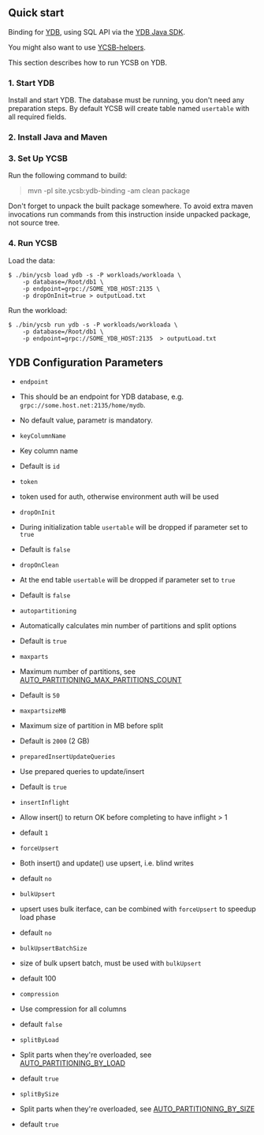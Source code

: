 <!--
Copyright (c) 2022 YCSB contributors. All rights reserved.

Licensed under the Apache License, Version 2.0 (the "License"); you
may not use this file except in compliance with the License. You
may obtain a copy of the License at

http://www.apache.org/licenses/LICENSE-2.0

Unless required by applicable law or agreed to in writing, software
distributed under the License is distributed on an "AS IS" BASIS,
WITHOUT WARRANTIES OR CONDITIONS OF ANY KIND, either express or
implied. See the License for the specific language governing
permissions and limitations under the License. See accompanying
LICENSE file.
-->

## Quick start

Binding for [YDB](https://www.ydb.tech/), using SQL API
via the [YDB Java SDK](https://github.com/yandex-cloud/ydb-java-sdk).

You might also want to use [YCSB-helpers](https://github.com/eivanov89/YCSB-helpers).

This section describes how to run YCSB on YDB.

### 1. Start YDB

Install and start YDB. The database must be running, you don't need any preparation steps.
By default YCSB will create table named `usertable` with all required fields.

### 2. Install Java and Maven


### 3. Set Up YCSB

Run the following command to build:

  > mvn -pl site.ycsb:ydb-binding -am clean package

Don't forget to unpack the built package somewhere. To avoid extra maven invocations run commands from this instruction inside unpacked package, not source tree.

### 4. Run YCSB

Load the data:

    $ ./bin/ycsb load ydb -s -P workloads/workloada \
        -p database=/Root/db1 \
        -p endpoint=grpc://SOME_YDB_HOST:2135 \
        -p dropOnInit=true > outputLoad.txt

Run the workload:

    $ ./bin/ycsb run ydb -s -P workloads/workloada \
        -p database=/Root/db1 \
        -p endpoint=grpc://SOME_YDB_HOST:2135  > outputLoad.txt

## YDB Configuration Parameters

- `endpoint`
 - This should be an endpoint for YDB database, e.g. `grpc://some.host.net:2135/home/mydb`.
 - No default value, parametr is mandatory.

- `keyColumnName`
 - Key column name
 - Default is `id`

- `token`
 - token used for auth, otherwise environment auth will be used

- `dropOnInit`
 - During initialization table `usertable` will be dropped if parameter set to `true`
 - Default is `false`

- `dropOnClean`
 - At the end table `usertable` will be dropped if parameter set to `true`
 - Default is `false`

- `autopartitioning`
 - Automatically calculates min number of partitions and split options
 - Default is `true`

- `maxparts`
 - Maximum number of partitions, see [AUTO_PARTITIONING_MAX_PARTITIONS_COUNT](https://ydb.tech/en/docs/concepts/datamodel#auto_partitioning_max_partitions_count)
 - Default is `50`

- `maxpartsizeMB`
 - Maximum size of partition in MB before split
 - Default is `2000` (2 GB)

- `preparedInsertUpdateQueries`
 - Use prepared queries to update/insert
 - Default is `true`

- `insertInflight`
 - Allow insert() to return OK before completing to have inflight > 1
 - default `1`

- `forceUpsert`
 - Both insert() and update() use upsert, i.e. blind writes
 - default `no`

- `bulkUpsert`
 - upsert uses bulk iterface, can be combined with `forceUpsert` to speedup load phase
 - default `no`

- `bulkUpsertBatchSize`
 - size of bulk upsert batch, must be used with `bulkUpsert`
 - default 100

- `compression`
 - Use compression for all columns
 - default `false`

- `splitByLoad`
 - Split parts when they're overloaded, see [AUTO_PARTITIONING_BY_LOAD](https://ydb.tech/en/docs/concepts/datamodel#auto_partitioning_by_load)
 - default `true`

- `splitBySize`
 - Split parts when they're overloaded, see [AUTO_PARTITIONING_BY_SIZE](https://ydb.tech/en/docs/concepts/datamodel#auto_partitioning_by_size)
 - default `true`